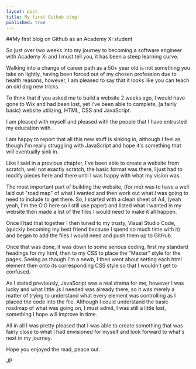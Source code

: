 ```yaml
---
layout: post
title: My first Github blog!
published: true
---
```


##My first blog on Github as an Academy Xi student

So just over two weeks into my journey to becoming a software engineer with Academy Xi and I must tell you, it has been a steep learning curve.

Walking into a change of career path as a 50+ year old is not something you take on lightly, having been forced out of my chosen profession due to health reasons, however, I am pleased to say that it looks like you can teach an old dog new tricks.

To think that if you asked me to build a website 2 weeks ago, I would have gone to Wix and had been lost, yet I've been able to complete, (a fairly basic) website utilizing, HTML, CSS and JavaScript.

I am pleased with myself and pleased with the people that I have entrusted my education with.

I am happy to report that all this new stuff is sinking in, although I feel as though I'm really struggling with JavaScript and hope it's something that will eventually sink in.

Like I said in a previous chapter, I've been able to create a website from scratch, well not exactly scratch, the basic format was there, I just had to modify pieces here and there until I was happy with what my vision was.

The most important part of building the website, (for me) was to have a well laid out "road map" of what I wanted and then work out what I was going to need to include to get there. So, I started with a clean sheet of A4, (yeah yeah, I'm the O.G here so I still use paper) and listed what I wanted in my website then made a list of the files I would need to make it all happen.

Once I had that together I then tuned to my trusty, Visual Studio Code, (quickly becoming my best friend because I spend so much time with it) and began to add the files I would need and push them up to GitHub.

Once that was done, it was down to some serious coding, first my standard headings for my html, then to my CSS to place the "Master" style for the pages. Seeing as though I'm a newb, I then went about setting each html element then onto its corresponding CSS style so that I wouldn't get to confused.

As I stated previously, JavaScript was a real drama for me, however I was lucky and what little .js I needed was already there, so it was merely a matter of trying to understand what every element was controlling as I placed the code into the file. Although I could understand the basic roadmap of what was going on, I must admit, I was still a little lost, something I hope will improve in time.

All in all I was pretty pleased that I was able to create something that was fairly close to what I had envisioned for myself and look forward to what's next in my journey.

Hope you enjoyed the read, peace out.

JP


